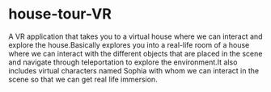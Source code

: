 # house-tour-VR
 A VR application that takes you to a virtual house where we can interact and explore the house.Basically explores you into a real-life room of a house where we can interact with the different objects that are placed in the scene and navigate through teleportation to explore the environment.It also includes virtual characters named Sophia with whom we can interact in the scene so that we can get real life immersion.

